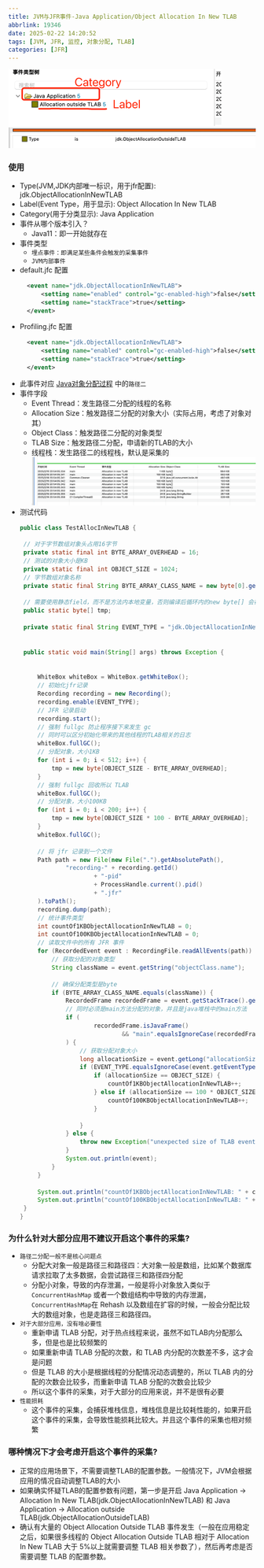 ```yaml
---
title: JVM与JFR事件-Java Application/Object Allocation In New TLAB
abbrlink: 19346
date: 2025-02-22 14:20:52
tags: [JVM, JFR, 监控, 对象分配, TLAB]
categories: [JFR]
---
```


![img](/images/jfr/04.png)
![img](/images/jfr/05.png)

### 使用
- Type(JVM,JDK内部唯一标识，用于jfr配置): jdk.ObjectAllocationInNewTLAB
- Label(Event Type，用于显示): Object Allocation In New TLAB
- Category(用于分类显示): Java Application
- 事件从哪个版本引入？
    - Java11：即一开始就存在
- 事件类型
    - `埋点事件：即满足某些条件会触发的采集事件`
    - `JVM内部事件`
- default.jfc 配置
  ```xml
    <event name="jdk.ObjectAllocationInNewTLAB">
        <setting name="enabled" control="gc-enabled-high">false</setting>
        <setting name="stackTrace">true</setting>
    </event>
  ```
- Profiling.jfc 配置
  ```xml
    <event name="jdk.ObjectAllocationInNewTLAB">
        <setting name="enabled" control="gc-enabled-high">false</setting>
        <setting name="stackTrace">true</setting>
    </event>
  ```
- 此事件对应 [Java对象分配过程](https://taeyang0126.github.io/2025/02/22/jvm/java-dui-xiang-fen-pei-guo-cheng/posts/undefined/?highlight=%E5%AF%B9%E8%B1%A1%E5%88%86%E9%85%8D) 中的`路径二`
- 事件字段
    - Event Thread：发生路径二分配的线程的名称
    - Allocation Size：触发路径二分配的对象大小（实际占用，考虑了对象对其）
    - Object Class：触发路径二分配的对象类型
    - TLAB Size：触发路径二分配，申请新的TLAB的大小
    - 线程栈：发生路径二的线程栈，默认是采集的
      ![img](/images/jfr/06.png)
- 测试代码
   ```java
  public class TestAllocInNewTLAB {

    // 对于字节数组对象头占用16字节
    private static final int BYTE_ARRAY_OVERHEAD = 16;
    // 测试的对象大小是KB
    private static final int OBJECT_SIZE = 1024;
    // 字节数组对象名称
    private static final String BYTE_ARRAY_CLASS_NAME = new byte[0].getClass().getName();

    // 需要使用静态field，而不是方法内本地变量，否则编译后循环内的new byte[] 会被全部省略，只剩最后一次的
    public static byte[] tmp;

    private static final String EVENT_TYPE = "jdk.ObjectAllocationInNewTLAB";


    public static void main(String[] args) throws Exception {


        WhiteBox whiteBox = WhiteBox.getWhiteBox();
        // 初始化jfr记录
        Recording recording = new Recording();
        recording.enable(EVENT_TYPE);
        // JFR 记录启动
        recording.start();
        // 强制 fullgc 防止程序接下来发生 gc
        // 同时可以区分初始化带来的其他线程的TLAB相关的日志
        whiteBox.fullGC();
        // 分配对象，大小1KB
        for (int i = 0; i < 512; i++) {
            tmp = new byte[OBJECT_SIZE - BYTE_ARRAY_OVERHEAD];
        }
        // 强制 fullgc 回收所以 TLAB
        whiteBox.fullGC();
        // 分配对象，大小100KB
        for (int i = 0; i < 200; i++) {
            tmp = new byte[OBJECT_SIZE * 100 - BYTE_ARRAY_OVERHEAD];
        }
        whiteBox.fullGC();

        // 将 jfr 记录到一个文件
        Path path = new File(new File(".").getAbsolutePath(),
                "recording-" + recording.getId()
                        + "-pid"
                        + ProcessHandle.current().pid()
                        + ".jfr"
        ).toPath();
        recording.dump(path);
        // 统计事件类型
        int countOf1KBObjectAllocationInNewTLAB = 0;
        int countOf100KBObjectAllocationInNewTLAB = 0;
        // 读取文件中的所有 JFR 事件
        for (RecordedEvent event : RecordingFile.readAllEvents(path)) {
            // 获取分配的对象类型
            String className = event.getString("objectClass.name");

            // 确保分配类型是byte
            if (BYTE_ARRAY_CLASS_NAME.equals(className)) {
                RecordedFrame recordedFrame = event.getStackTrace().getFrames().get(0);
                // 同时必须是main方法分配的对象，并且是java堆栈中的main方法
                if (
                        recordedFrame.isJavaFrame()
                                && "main".equalsIgnoreCase(recordedFrame.getMethod().getName())
                ) {
                    // 获取分配对象大小
                    long allocationSize = event.getLong("allocationSize");
                    if (EVENT_TYPE.equalsIgnoreCase(event.getEventType().getName())) {
                        if (allocationSize == OBJECT_SIZE) {
                            countOf1KBObjectAllocationInNewTLAB++;
                        } else if (allocationSize == 100 * OBJECT_SIZE) {
                            countOf100KBObjectAllocationInNewTLAB++;
                        }

                    }
                } else {
                    throw new Exception("unexpected size of TLAB event");
                }
                System.out.println(event);
            }
        }

        System.out.println("countOf1KBObjectAllocationInNewTLAB: " + countOf1KBObjectAllocationInNewTLAB);
        System.out.println("countOf100KBObjectAllocationInNewTLAB: " + countOf100KBObjectAllocationInNewTLAB);
    }
   }
   ```

### 为什么针对大部分应用不建议开启这个事件的采集?
- `路径二分配一般不是核心问题点`
    - 分配大对象一般是路径三和路径四：大对象一般是数组，比如某个数据库请求拉取了太多数据，会尝试路径三和路径四分配
    - 分配小对象，导致的内存泄漏，一般是将小对象放入类似于 `ConcurrentHashMap` 或者一个数组结构中导致的内存泄漏，`ConcurrentHashMap`在 Rehash 以及数组在扩容的时候，一般会分配比较大的数组对象，也是走路径三和路径四。
- `对于大部分应用，没有啥必要性`
    - 重新申请 TLAB 分配，对于热点线程来说，虽然不如TLAB内分配那么多，但是也是比较频繁的
    - 如果重新申请 TLAB 分配的次数，和 TLAB 内分配的次数差不多，这才会是问题
    - 但是 TLAB 的大小是根据线程的分配情况动态调整的，所以 TLAB 内的分配的次数会比较多，而重新申请 TLAB 分配的次数会比较少
    - 所以这个事件的采集，对于大部分的应用来说，并不是很有必要
- `性能损耗`
    - 这个事件的采集，会捕获堆栈信息，堆栈信息是比较耗性能的，如果开启这个事件的采集，会导致性能损耗比较大。并且这个事件的采集也相对频繁

### 哪种情况下才会考虑开启这个事件的采集?
- 正常的应用场景下，不需要调整TLAB的配置参数。一般情况下，JVM会根据应用的情况自动调整TLAB的大小
- 如果确实怀疑TLAB的配置参数有问题，第一步是开启 Java Application -> Allocation In New TLAB(jdk.ObjectAllocationInNewTLAB) 和 Java Application ->  Allocation outside TLAB(jdk.ObjectAllocationOutsideTLAB)
- 确认有大量的 Object Allocation Outside TLAB 事件发生（一般在应用稳定之后，如果很多线程的 Object Allocation Outside TLAB 相对于 Allocation In New TLAB 大于 5%以上就需要调整 TLAB 相关参数了），然后再考虑是否需要调整 TLAB 的配置参数。
